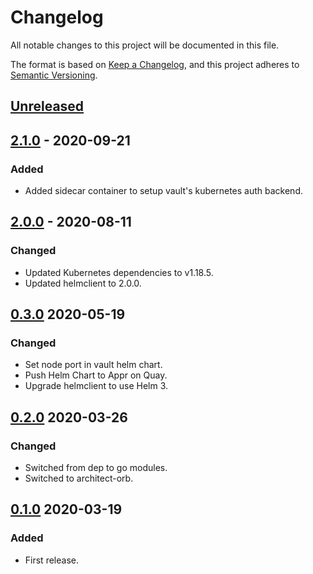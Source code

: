 # Changelog

All notable changes to this project will be documented in this file.

The format is based on [Keep a Changelog](https://keepachangelog.com/en/1.0.0/),
and this project adheres to [Semantic Versioning](https://semver.org/spec/v2.0.0.html).

## [Unreleased]

## [2.1.0] - 2020-09-21

### Added

- Added sidecar container to setup vault's kubernetes auth backend.

## [2.0.0] - 2020-08-11

### Changed

- Updated Kubernetes dependencies to v1.18.5.
- Updated helmclient to 2.0.0.

## [0.3.0] 2020-05-19

### Changed

- Set node port in vault helm chart.
- Push Helm Chart to Appr on Quay.
- Upgrade helmclient to use Helm 3.

## [0.2.0] 2020-03-26

### Changed

- Switched from dep to go modules.
- Switched to architect-orb.

## [0.1.0] 2020-03-19

### Added

- First release.

[Unreleased]: https://github.com/giantswarm/e2esetup/compare/v2.1.0...HEAD
[2.1.0]: https://github.com/giantswarm/e2esetup/compare/v2.0.0...v2.1.0
[2.0.0]: https://github.com/giantswarm/e2esetup/compare/v0.3.0...v2.0.0
[0.3.0]: https://github.com/giantswarm/e2esetup/compare/v0.2.0...v0.3.0
[0.2.0]: https://github.com/giantswarm/e2esetup/compare/v0.1.0...v0.2.0

[0.1.0]: https://github.com/giantswarm/e2esetup/releases/tag/v0.1.0
